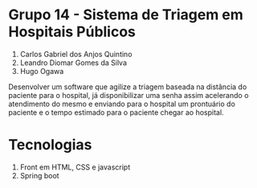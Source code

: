 # Grupo 14 - Sistema de Triagem em Hospitais Públicos

1. Carlos Gabriel dos Anjos Quintino
1. Leandro Diomar Gomes da Silva
1. Hugo Ogawa


Desenvolver um software que agilize a triagem baseada na distância do paciente para o hospital, já disponibilizar uma senha assim acelerando o atendimento do mesmo e enviando para o hospital um prontuário do paciente e o tempo estimado para o paciente chegar ao hospital.

# Tecnologias

1. Front em HTML, CSS e javascript
1. Spring boot

